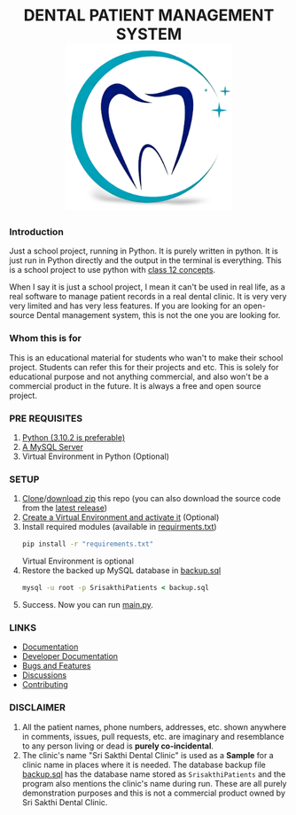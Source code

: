 <h1 align="center">
DENTAL PATIENT MANAGEMENT SYSTEM<br>
<img src="Assets/Teeth-logo.png" width="300">
</h1>

### Introduction
Just a school project, running in Python. It is purely written in python. 
It is just run in Python directly and the output in the terminal is everything.
This is a school project to use python with [class 12 concepts](https://csstudy.in/sumita-arora-python-class-12-pdf-cs-book/).

When I say it is just a school project, I mean it can't be used in real life, as
a real software to manage patient records in a  real dental clinic. It is very very
very limited and has very less features. If you are looking for an open-source Dental
management system, this is not the one you are looking for.

### Whom this is for
This is an educational material for students who wan't to make their school project.
Students can refer this for their projects and etc. This is solely for educational
purpose and not anything commercial, and also won't be a commercial product in the 
future. It is always a free and open source project.

### PRE REQUISITES
1. [Python (3.10.2 is preferable)](https://realpython.com/installing-python/)
2. [A MySQL Server](https://www.mysql.com/)
3. Virtual Environment in Python (Optional)

### SETUP
1. [Clone](https://www.howtogeek.com/451360/how-to-clone-a-github-repository/)/[download zip](https://sites.northwestern.edu/researchcomputing/resources/downloading-from-github/) this repo (you can also download the source code from the [latest release](https://github.com/ShobanChiddarth/Dental-Patient-Management-System/releases/latest))
1. [Create a Virtual Environment and activate it](https://thepythonguru.com/python-virtualenv-guide/) (Optional)
1. Install required modules (available in [requirments.txt](/requirements.txt))
   ```cmd
   pip install -r "requirements.txt"
   ```
   Virtual Environment is optional
1. Restore the backed up MySQL database in [backup.sql](backup.sql)
   ```cmd
   mysql -u root -p SrisakthiPatients < backup.sql
   ```
1. Success. Now you can run [main.py](/src/main.py).

### LINKS
- [Documentation](./docs/)
- [Developer Documentation](./docs/devdocs)
- [Bugs and Features](https://github.com/ShobanChiddarth/Dental-Patient-Management-System/issues)
- [Discussions](https://github.com/ShobanChiddarth/Dental-Patient-Management-System/discussions)
- [Contributing](.github/CONTRIBUTING.md)

### DISCLAIMER
1. All the patient names, phone numbers, addresses, etc. shown anywhere
in comments, issues, pull requests, etc. are imaginary and resemblance
to any person living or dead is **purely co-incidental**.
1. The clinic's name "Sri Sakthi Dental Clinic" is used as a **Sample** for
a clinic name in places where it is needed. The database backup file
[backup.sql](https://github.com/ShobanChiddarth/Dental-Patient-Management-System/blob/d985c7a09cd2a052a3d47ce70db3bea31c2e79fd/backup.sql#L22) <!-- Permalink is used in case the database is updated in the future, the line where the `CREATE DATABASE` statement would be present may not be the same -->
has the database name stored as `SrisakthiPatients` and the program also
mentions the clinic's name during run. These are all purely demonstration
purposes and this is not a commercial product owned by Sri Sakthi Dental Clinic.
